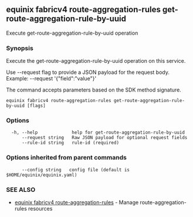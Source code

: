 ## equinix fabricv4 route-aggregation-rules get-route-aggregation-rule-by-uuid

Execute get-route-aggregation-rule-by-uuid operation

### Synopsis

Execute the get-route-aggregation-rule-by-uuid operation on this service.

Use --request flag to provide a JSON payload for the request body.
Example: --request '{"field":"value"}'

The command accepts parameters based on the SDK method signature.

```
equinix fabricv4 route-aggregation-rules get-route-aggregation-rule-by-uuid [flags]
```

### Options

```
  -h, --help             help for get-route-aggregation-rule-by-uuid
      --request string   Raw JSON payload for optional request fields
      --rule-id string   rule-id (required)
```

### Options inherited from parent commands

```
      --config string   config file (default is $HOME/equinix/equinix.yaml)
```

### SEE ALSO

* [equinix fabricv4 route-aggregation-rules](equinix_fabricv4_route-aggregation-rules.md)	 - Manage route-aggregation-rules resources

